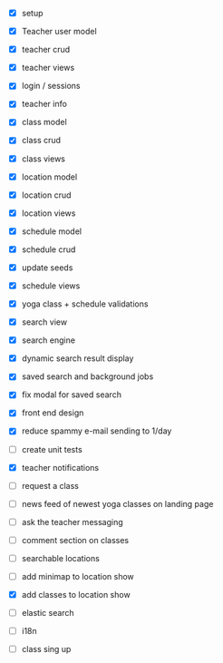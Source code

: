 - [x] setup
- [x] Teacher user model
- [x] teacher crud
- [x] teacher views
- [x] login / sessions
- [x] teacher info
- [x] class model
- [x] class crud
- [x] class views
- [x] location model
- [x] location crud
- [x] location views
- [x] schedule model
- [x] schedule crud
- [x] update seeds
- [X] schedule views
- [x] yoga class  + schedule validations
- [x] search view
- [x] search engine 
- [x] dynamic search result display
- [x] saved search and background jobs
- [x] fix modal for saved search
- [x] front end design
- [x] reduce spammy e-mail sending to 1/day
- [ ] create unit tests
  
- [x] teacher notifications
- [ ] request a class
- [ ] news feed of newest yoga classes on landing page

- [ ] ask the teacher messaging

- [ ] comment section on classes
- [ ] searchable locations 
- [ ] add minimap to location show
- [x] add classes to location show
  
- [ ] elastic search
- [ ] i18n
- [ ] class sing up
